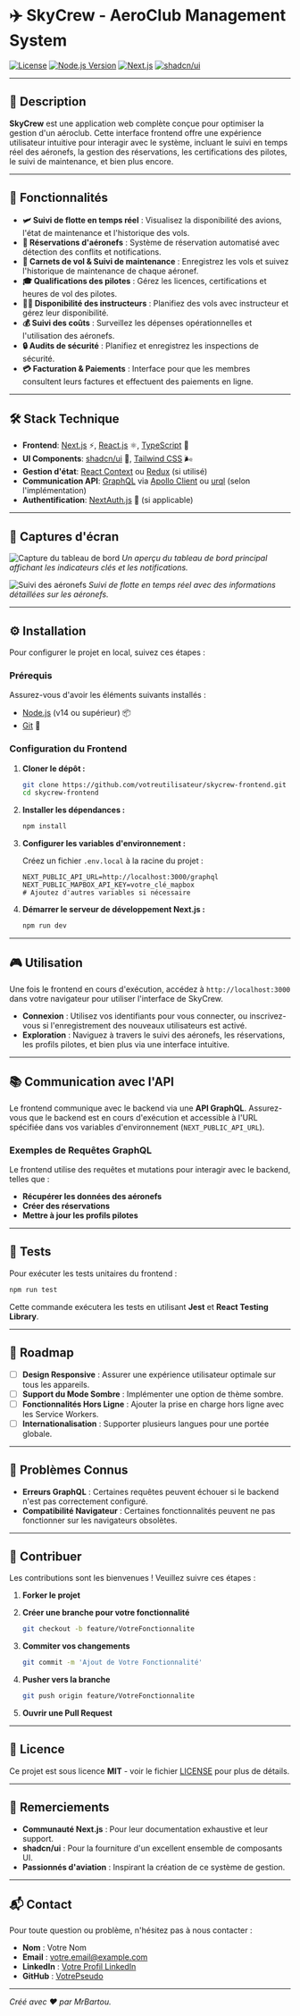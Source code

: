 # ✈️ SkyCrew - AeroClub Management System

[![License](https://img.shields.io/badge/license-MIT-blue.svg)](LICENSE)
[![Node.js Version](https://img.shields.io/badge/node-%3E%3D14-brightgreen)](https://nodejs.org/)
[![Next.js](https://img.shields.io/badge/frontend-Next.js-000000)](https://nextjs.org/)
[![shadcn/ui](https://img.shields.io/badge/UI-shadcn%2Fui-7f0)](https://ui.shadcn.com/)

---

## 📝 Description

**SkyCrew** est une application web complète conçue pour optimiser la gestion d'un aéroclub. Cette interface frontend offre une expérience utilisateur intuitive pour interagir avec le système, incluant le suivi en temps réel des aéronefs, la gestion des réservations, les certifications des pilotes, le suivi de maintenance, et bien plus encore.

---

## 🌟 Fonctionnalités

- **🛩️ Suivi de flotte en temps réel** : Visualisez la disponibilité des avions, l'état de maintenance et l'historique des vols.
- **📅 Réservations d'aéronefs** : Système de réservation automatisé avec détection des conflits et notifications.
- **📖 Carnets de vol & Suivi de maintenance** : Enregistrez les vols et suivez l'historique de maintenance de chaque aéronef.
- **🎓 Qualifications des pilotes** : Gérez les licences, certifications et heures de vol des pilotes.
- **👨‍🏫 Disponibilité des instructeurs** : Planifiez des vols avec instructeur et gérez leur disponibilité.
- **💰 Suivi des coûts** : Surveillez les dépenses opérationnelles et l'utilisation des aéronefs.
- **🔒 Audits de sécurité** : Planifiez et enregistrez les inspections de sécurité.
- **💳 Facturation & Paiements** : Interface pour que les membres consultent leurs factures et effectuent des paiements en ligne.

---

## 🛠️ Stack Technique

- **Frontend**: [Next.js](https://nextjs.org/) ⚡, [React.js](https://reactjs.org/) ⚛️, [TypeScript](https://www.typescriptlang.org/) 📘
- **UI Components**: [shadcn/ui](https://ui.shadcn.com/) 🎨, [Tailwind CSS](https://tailwindcss.com/) 🌬️
- **Gestion d'état**: [React Context](https://reactjs.org/docs/context.html) ou [Redux](https://redux.js.org/) (si utilisé)
- **Communication API**: [GraphQL](https://graphql.org/) via [Apollo Client](https://www.apollographql.com/docs/react/) ou [urql](https://formidable.com/open-source/urql/) (selon l'implémentation)
- **Authentification**: [NextAuth.js](https://next-auth.js.org/) 🔐 (si applicable)

---

## 📸 Captures d'écran

![Capture du tableau de bord](https://via.placeholder.com/800x400.png?text=Tableau+de+Bord)
*Un aperçu du tableau de bord principal affichant les indicateurs clés et les notifications.*

![Suivi des aéronefs](https://via.placeholder.com/800x400.png?text=Suivi+des+Aéronefs)
*Suivi de flotte en temps réel avec des informations détaillées sur les aéronefs.*

---

## ⚙️ Installation

Pour configurer le projet en local, suivez ces étapes :

### **Prérequis**

Assurez-vous d'avoir les éléments suivants installés :

- [Node.js](https://nodejs.org/) (v14 ou supérieur) 📦
- [Git](https://git-scm.com/) 🔧

### **Configuration du Frontend**

1. **Cloner le dépôt :**

   ```bash
   git clone https://github.com/votreutilisateur/skycrew-frontend.git
   cd skycrew-frontend
   ```

2. **Installer les dépendances :**

   ```bash
   npm install
   ```

3. **Configurer les variables d'environnement :**

   Créez un fichier `.env.local` à la racine du projet :

   ```env
   NEXT_PUBLIC_API_URL=http://localhost:3000/graphql
   NEXT_PUBLIC_MAPBOX_API_KEY=votre_clé_mapbox
   # Ajoutez d'autres variables si nécessaire
   ```

4. **Démarrer le serveur de développement Next.js :**

   ```bash
   npm run dev
   ```

---

## 🎮 Utilisation

Une fois le frontend en cours d'exécution, accédez à `http://localhost:3000` dans votre navigateur pour utiliser l'interface de SkyCrew.

- **Connexion** : Utilisez vos identifiants pour vous connecter, ou inscrivez-vous si l'enregistrement des nouveaux utilisateurs est activé.
- **Exploration** : Naviguez à travers le suivi des aéronefs, les réservations, les profils pilotes, et bien plus via une interface intuitive.

---

## 📚 Communication avec l'API

Le frontend communique avec le backend via une **API GraphQL**. Assurez-vous que le backend est en cours d'exécution et accessible à l'URL spécifiée dans vos variables d'environnement (`NEXT_PUBLIC_API_URL`).

### **Exemples de Requêtes GraphQL**

Le frontend utilise des requêtes et mutations pour interagir avec le backend, telles que :

- **Récupérer les données des aéronefs**
- **Créer des réservations**
- **Mettre à jour les profils pilotes**

---

## 🧪 Tests

Pour exécuter les tests unitaires du frontend :

```bash
npm run test
```

Cette commande exécutera les tests en utilisant **Jest** et **React Testing Library**.

---

## 📅 Roadmap

- [ ] **Design Responsive** : Assurer une expérience utilisateur optimale sur tous les appareils.
- [ ] **Support du Mode Sombre** : Implémenter une option de thème sombre.
- [ ] **Fonctionnalités Hors Ligne** : Ajouter la prise en charge hors ligne avec les Service Workers.
- [ ] **Internationalisation** : Supporter plusieurs langues pour une portée globale.

---

## 🐛 Problèmes Connus

- **Erreurs GraphQL** : Certaines requêtes peuvent échouer si le backend n'est pas correctement configuré.
- **Compatibilité Navigateur** : Certaines fonctionnalités peuvent ne pas fonctionner sur les navigateurs obsolètes.

---

## 🤝 Contribuer

Les contributions sont les bienvenues ! Veuillez suivre ces étapes :

1. **Forker le projet**

2. **Créer une branche pour votre fonctionnalité**

   ```bash
   git checkout -b feature/VotreFonctionnalite
   ```

3. **Commiter vos changements**

   ```bash
   git commit -m 'Ajout de Votre Fonctionnalité'
   ```

4. **Pusher vers la branche**

   ```bash
   git push origin feature/VotreFonctionnalite
   ```

5. **Ouvrir une Pull Request**

---

## 📝 Licence

Ce projet est sous licence **MIT** - voir le fichier [LICENSE](LICENSE) pour plus de détails.

---

## 🙏 Remerciements

- **Communauté Next.js** : Pour leur documentation exhaustive et leur support.
- **shadcn/ui** : Pour la fourniture d'un excellent ensemble de composants UI.
- **Passionnés d'aviation** : Inspirant la création de ce système de gestion.

---

## 📬 Contact

Pour toute question ou problème, n'hésitez pas à nous contacter :

- **Nom** : Votre Nom
- **Email** : [votre.email@example.com](mailto:votre.email@example.com)
- **LinkedIn** : [Votre Profil LinkedIn](https://linkedin.com/in/votreprofil)
- **GitHub** : [VotrePseudo](https://github.com/votrepseudo)

---

*Créé avec ❤️ par MrBartou.*
